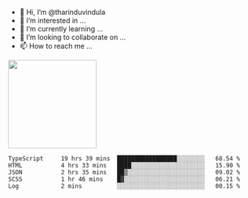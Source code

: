 - 👋 Hi, I’m @tharinduvindula
- 👀 I’m interested in ...
- 🌱 I’m currently learning ...
- 💞️ I’m looking to collaborate on ...
- 📫 How to reach me ...

<!---
tharinduvindula/tharinduvindula is a ✨ special ✨ repository because its `README.md` (this file) appears on your GitHub profile.
You can click the Preview link to take a look at your changes.
--->

<img height="180em" src="https://github-readme-stats.vercel.app/api?username=tharinduvindula&show_icons=true&hide_border=false&&count_private=true&include_all_commits=true" />


<!--START_SECTION:waka-->

```text
TypeScript     19 hrs 39 mins  █████████████████░░░░░░░░   68.54 %
HTML           4 hrs 33 mins   ████░░░░░░░░░░░░░░░░░░░░░   15.90 %
JSON           2 hrs 35 mins   ██▒░░░░░░░░░░░░░░░░░░░░░░   09.02 %
SCSS           1 hr 46 mins    █▓░░░░░░░░░░░░░░░░░░░░░░░   06.21 %
Log            2 mins          ░░░░░░░░░░░░░░░░░░░░░░░░░   00.15 %
```

<!--END_SECTION:waka-->
